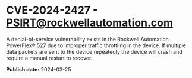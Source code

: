 # CVE-2024-2427 - PSIRT@rockwellautomation.com


A denial-of-service vulnerability exists in the Rockwell Automation PowerFlex® 527 due to improper traffic throttling in the device. If multiple data packets are sent to the device repeatedly the device will crash and require a manual restart to recover.



**Publish date:** 2024-03-25
